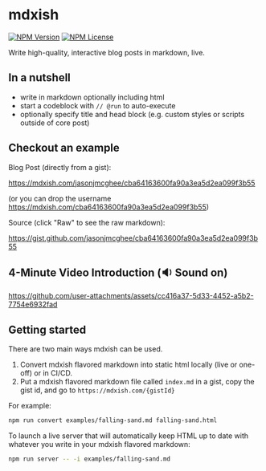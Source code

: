 # mdxish

[![NPM Version](https://img.shields.io/npm/v/mdxish.svg?style=flat)](https://www.npmjs.com/package/mdxish)
[![NPM License](https://img.shields.io/npm/l/all-contributors.svg?style=flat)](https://github.com/jasonjmcghee/mdxish/blob/master/LICENSE)

Write high-quality, interactive blog posts in markdown, live.

## In a nutshell
- write in markdown optionally including html
- start a codeblock with `// @run` to auto-execute
- optionally specify title and head block (e.g. custom styles or scripts outside of core post)

## Checkout an example

Blog Post (directly from a gist):

https://mdxish.com/jasonjmcghee/cba64163600fa90a3ea5d2ea099f3b55

(or you can drop the username https://mdxish.com/cba64163600fa90a3ea5d2ea099f3b55)

Source (click "Raw" to see the raw markdown):

https://gist.github.com/jasonjmcghee/cba64163600fa90a3ea5d2ea099f3b55

## 4-Minute Video Introduction (🔉 Sound on)

https://github.com/user-attachments/assets/cc416a37-5d33-4452-a5b2-7754e6932fad

## Getting started

There are two main ways mdxish can be used.

1. Convert mdxish flavored markdown into static html locally (live or one-off) or in CI/CD.
2. Put a mdxish flavored markdown file called `index.md` in a gist, copy the gist id, and go to `https://mdxish.com/{gistId}`

For example:

```bash
npm run convert examples/falling-sand.md falling-sand.html
```

To launch a live server that will automatically keep HTML up to date with whatever you write in your mdxish flavored markdown:

```bash
npm run server -- -i examples/falling-sand.md
```
